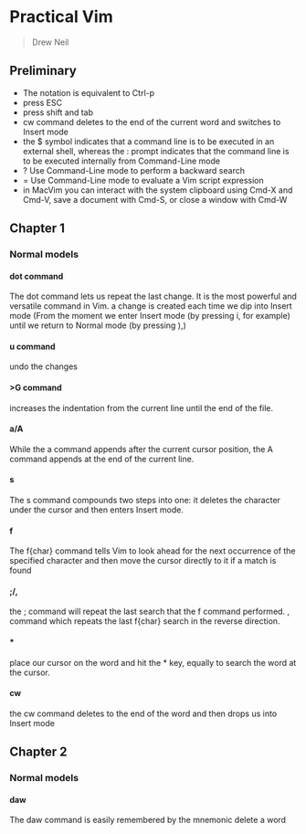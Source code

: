 # Practical Vim
> Drew Neil

## Preliminary
- The <C-p> notation is equivalent to Ctrl-p
- <CR> press ESC
- <S-TAP> press shift and tab
- cw command deletes to the end of the current word and switches to Insert mode
- the $ symbol indicates that a command line is to be executed in an external shell, whereas the : prompt indicates that the command line is to be executed internally from Command-Line mode
- ? Use Command-Line mode to perform a backward search
- = Use Command-Line mode to evaluate a Vim script expression
- in MacVim you can interact with the system clipboard using Cmd-X and Cmd-V, save a document with Cmd-S, or close a window with Cmd-W

## Chapter 1

###  Normal models
#### dot command
The dot command lets us repeat the last change. It is the most powerful and versatile command in Vim. a change is created each time we dip into Insert mode (From the moment we enter Insert mode (by pressing i, for example) until we return to Normal mode (by pressing <Esc>),)

#### u command
undo the changes

#### >G command
increases the indentation from the current line until the end of the file.

#### a/A
While the a command appends after the current cursor position, the A command appends at the end of the current line.

#### s
The s command compounds two steps into one: it deletes the character under the cursor and then enters Insert mode.

#### f
The f{char} command tells Vim to look ahead for the next occurrence of the specified character and then move the cursor directly to it if a match is found

#### ;/,
the ; command will repeat the last search that the f command performed.
, command which repeats the last f{char} search in the reverse direction.

#### *
place our cursor on the word and hit the * key, equally to search the word at the cursor.

#### cw
the cw command deletes to the end of the word and then drops us into Insert mode

## Chapter 2

###  Normal models

#### daw
The daw command is easily remembered by the mnemonic delete a word

